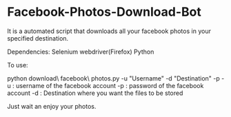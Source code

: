 # Facebook-Photos-Download-Bot
It is a automated script that downloads all your facebook photos in your specified destination.

Dependencies:
Selenium webdriver(Firefox)
Python

To use:

python download\ facebook\ photos.py -u "Username" -d "Destination" -p
-u : username of the facebook account
-p : password of the facebook account
-d : Destination where you want the files to be stored

Just wait an enjoy your photos.
